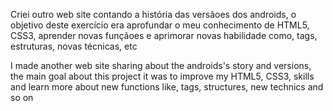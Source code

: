 <p>Criei outro web site contando a história das versãoes dos androids, o objetivo deste exercício era aprofundar o meu conhecimento de HTML5, CSS3, aprender novas funçãoes e aprimorar novas habilidade como, tags, estruturas, novas técnicas, etc</p>
<p>I made another web site sharing about the androids's story and versions, the main goal about this project it was to improve my HTML5, CSS3, skills and learn more about new functions like, tags, structures, new technics and so on</p>
